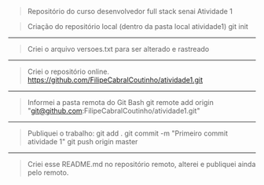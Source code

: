 > Repositório do curso desenvolvedor full stack senai
> Atividade 1

> Criação do repositório local 
> (dentro da pasta local atividade1)
git init

--------------------------------------------------------------------------

> Criei o arquivo versoes.txt para ser alterado e rastreado

--------------------------------------------------------------------------

> Criei o repositório online.
https://github.com/FilipeCabralCoutinho/atividade1.git

--------------------------------------------------------------------------

> Informei a pasta remota do Git Bash
git remote add origin "git@github.com:FilipeCabralCoutinho/atividade1.git"

--------------------------------------------------------------------------

> Publiquei o trabalho:
git add .
git commit -m "Primeiro commit atividade 1"
git push origin master

--------------------------------------------------------------------------

> Criei esse README.md no repositório remoto, alterei e publiquei
> ainda pelo remoto.
